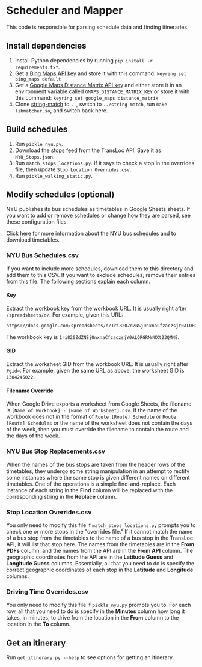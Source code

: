 # Scheduler and Mapper
This code is responsible for parsing schedule data and finding itineraries.

## Install dependencies
1. Install Python dependencies by running `pip install -r requirements.txt`.
2. Get a [Bing Maps API key](https://msdn.microsoft.com/library/ff428642.aspx)
   and store it with this command: `keyring set bing_maps default`
3. Get a [Google Maps Distance Matrix API key](https://developers.google.com/maps/documentation/distance-matrix/)
   and either store it in an environment variable called
   `GMAPS_DISTANCE_MATRIX_KEY` or store it with this command:
   `keyring set google_maps distance_matrix`
4. Clone [string-match](https://github.com/itineraries/string-match) to `..`,
   switch to `../string-match`, run `make libmatcher.so`, and switch back here.

## Build schedules
1. Run `pickle_nyu.py`.
2. Download the
   [stops feed](https://market.mashape.com/transloc/openapi-1-2#stops)
   from the TransLoc API. Save it as `NYU_Stops.json`.
3. Run `match_stops_locations.py`. If it says to check a stop in the overrides
   file, then update `Stop Location Overrides.csv`.
4. Run `pickle_walking_static.py`.

## Modify schedules (optional)
NYU publishes its bus schedules as timetables in Google Sheets sheets. If you
want to add or remove schedules or change how they are parsed, see these
configuration files.

[Click here](https://www.nyu.edu/life/travel-and-transportation/university-transportation/routes-and-schedules.html)
for more information about the NYU bus schedules and to download timetables.

### NYU Bus Schedules.csv
If you want to include more schedules, download them to this directory and add
them to this CSV. If you want to exclude schedules, remove their entries from
this file. The following sections explain each column.

#### Key
Extract the workbook key from the workbook URL. It is usually right after
`/spreadsheets/d/`. For example, given this URL:

    https://docs.google.com/spreadsheets/d/1ri820ZdZNSj0nxnaCfzaczsjY0ALORGRMnUXt23QMNE/edit#gid=1304245022

The workbook key is `1ri820ZdZNSj0nxnaCfzaczsjY0ALORGRMnUXt23QMNE`.

#### GID
Extract the worksheet GID from the workbook URL. It is usually right after
`#gid=`. For example, given the same URL as above, the worksheet GID is
`1304245022`.

#### Filename Override
When Google Drive exports a worksheet from Google Sheets, the filename is
`[Name of Workbook] - [Name of Worksheet].csv`. If the name of the workbook
does not in the format of `Route [Route] Schedule` or `Route [Route]
Schedules` or the name of the worksheet does not contain the days of the week,
then you must override the filename to contain the route and the days of the
week.

### NYU Bus Stop Replacements.csv
When the names of the bus stops are taken from the header rows of the
timetables, they undergo some string manipulation in an attempt to rectify some
instances where the same stop is given different names on different timetables.
One of the operations is a simple find-and-replace. Each instance of each
string in the **Find** column will be replaced with the corresponding string in
the **Replace** column.

### Stop Location Overrides.csv
You only need to modify this file if `match_stops_locations.py` prompts you to
check one or more stops in the "overrides file." If it cannot match the name of
a bus stop from the timetables to the name of a bus stop in the TransLoc API,
it will list that stop here. The names from the timetables are in the **From
PDFs** column, and the names from the API are in the **From API** column. The
geographic coordinates from the API are in the **Latitude Guess** and
**Longitude Guess** columns. Essentially, all that you need to do is specify
the correct geographic coordinates of each stop in the **Latitude** and
**Longitude** columns.

### Driving Time Overrides.csv
You only need to modify this file if `pickle_nyu.py` prompts you to. For each
row, all that you need to do is specify in the **Minutes** column how long it
takes, in minutes, to drive from the location in the **From** column to the
location in the **To** column.

## Get an itinerary
Run `get_itinerary.py --help` to see options for getting an itinerary.
